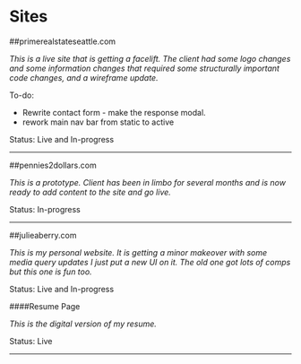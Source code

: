 # Sites

##primerealstateseattle.com

*This is a live site that is getting a facelift. The client had some logo changes and some information changes that required some structurally important code changes, and a wireframe update.* 

To-do:

   * Rewrite contact form - make the response modal.
   * rework main nav bar from static to active

Status: Live and In-progress

------------------------------------

##pennies2dollars.com

*This is a prototype. Client has been in limbo for several months and is now ready to add content to the site and go live.* 

Status: In-progress

------------------------------------

##julieaberry.com

*This is my personal website. It is getting a minor makeover with some media query updates*
*I just put a new UI on it. The old one got lots of comps but this one is fun too.*

Status: Live and In-progress


####Resume Page

*This is the digital version of my resume.*

Status: Live

-----------------------------------



